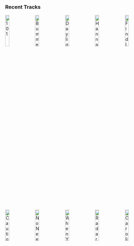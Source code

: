 ### Recent Tracks
[<img src='https://lastfm.freetls.fastly.net/i/u/300x300/b6785299e7461eb13ff6f8aaf1ab0cb4.png' width='16%' height='16%' alt='101'>](https://www.last.fm/music/walla/_/101)&nbsp;&nbsp;&nbsp;&nbsp;[<img src='https://lastfm.freetls.fastly.net/i/u/300x300/b1b33d035251f1ad67f35895c2284b06.png' width='16%' height='16%' alt='Bummerland'>](https://www.last.fm/music/ajr/_/bummerland)&nbsp;&nbsp;&nbsp;&nbsp;[<img src='https://lastfm.freetls.fastly.net/i/u/300x300/cb40fb320ee843dbbc1e4eae29ed3bfe.png' width='16%' height='16%' alt='Daylight'>](https://www.last.fm/music/matt%2b%2526%2bkim/_/daylight)&nbsp;&nbsp;&nbsp;&nbsp;[<img src='https://lastfm.freetls.fastly.net/i/u/300x300/81b339f04e843af268c86a65c4077a80.png' width='16%' height='16%' alt='Hannah Hunt'>](https://www.last.fm/music/vampire%2bweekend/_/hannah%2bhunt)&nbsp;&nbsp;&nbsp;&nbsp;[<img src='https://lastfm.freetls.fastly.net/i/u/300x300/6ed06e44989e40ddb3291ef15c064e56.png' width='16%' height='16%' alt='Find Love (Bonus Track)'>](https://www.last.fm/music/stepdad/_/find%2blove%2b%2528bonus%2btrack%2529)&nbsp;&nbsp;&nbsp;&nbsp;<br>[<img src='https://lastfm.freetls.fastly.net/i/u/300x300/1885b86f55925072c5a6c81350ac5c46.png' width='16%' height='16%' alt='Caution'>](https://www.last.fm/music/the%2bkillers/_/caution)&nbsp;&nbsp;&nbsp;&nbsp;[<img src='https://lastfm.freetls.fastly.net/i/u/300x300/5aab032b87014b82cb1c5556c14b198d.png' width='16%' height='16%' alt='No Need For Dreaming'>](https://www.last.fm/music/misterwives/_/no%2bneed%2bfor%2bdreaming)&nbsp;&nbsp;&nbsp;&nbsp;[<img src='https://lastfm.freetls.fastly.net/i/u/300x300/462a88748d374862acdd38a0aab7ab2d.png' width='16%' height='16%' alt='When You Were Young'>](https://www.last.fm/music/the%2bkillers/_/when%2byou%2bwere%2byoung)&nbsp;&nbsp;&nbsp;&nbsp;[<img src='https://lastfm.freetls.fastly.net/i/u/300x300/579c163f83b5992d185b3eb42ba5a442.png' width='16%' height='16%' alt='Radar (feat. HONNE)'>](https://www.last.fm/music/whethan/_/radar%2b%2528feat.%2bhonne%2529)&nbsp;&nbsp;&nbsp;&nbsp;[<img src='https://lastfm.freetls.fastly.net/i/u/300x300/fd5899988f48da3fba38ff6994255807.png' width='16%' height='16%' alt='Caroline'>](https://www.last.fm/music/crash%2badams/_/caroline)&nbsp;&nbsp;&nbsp;&nbsp;<br>